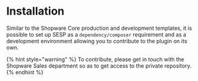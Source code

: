 # Installation

Similar to the Shopware Core production and development templates, it is possible to set up SESP as a `dependency/composer` requirement and as a development environment allowing you to contribute to the plugin on its own.

{% hint style="warning" %}
To contribute, please get in touch with the Shopware Sales department so as to get access to the private repository.
{% endhint %}
